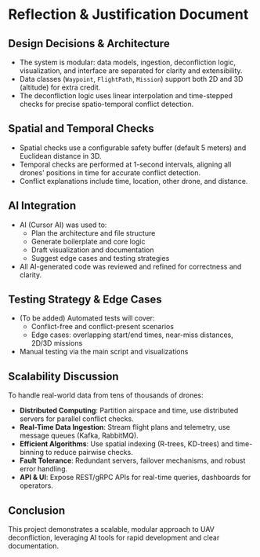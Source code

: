 # Reflection & Justification Document

## Design Decisions & Architecture
- The system is modular: data models, ingestion, deconfliction logic, visualization, and interface are separated for clarity and extensibility.
- Data classes (`Waypoint`, `FlightPath`, `Mission`) support both 2D and 3D (altitude) for extra credit.
- The deconfliction logic uses linear interpolation and time-stepped checks for precise spatio-temporal conflict detection.

## Spatial and Temporal Checks
- Spatial checks use a configurable safety buffer (default 5 meters) and Euclidean distance in 3D.
- Temporal checks are performed at 1-second intervals, aligning all drones' positions in time for accurate conflict detection.
- Conflict explanations include time, location, other drone, and distance.

## AI Integration
- AI (Cursor AI) was used to:
  - Plan the architecture and file structure
  - Generate boilerplate and core logic
  - Draft visualization and documentation
  - Suggest edge cases and testing strategies
- All AI-generated code was reviewed and refined for correctness and clarity.

## Testing Strategy & Edge Cases
- (To be added) Automated tests will cover:
  - Conflict-free and conflict-present scenarios
  - Edge cases: overlapping start/end times, near-miss distances, 2D/3D missions
- Manual testing via the main script and visualizations

## Scalability Discussion
To handle real-world data from tens of thousands of drones:
- **Distributed Computing**: Partition airspace and time, use distributed servers for parallel conflict checks.
- **Real-Time Data Ingestion**: Stream flight plans and telemetry, use message queues (Kafka, RabbitMQ).
- **Efficient Algorithms**: Use spatial indexing (R-trees, KD-trees) and time-binning to reduce pairwise checks.
- **Fault Tolerance**: Redundant servers, failover mechanisms, and robust error handling.
- **API & UI**: Expose REST/gRPC APIs for real-time queries, dashboards for operators.

## Conclusion
This project demonstrates a scalable, modular approach to UAV deconfliction, leveraging AI tools for rapid development and clear documentation. 